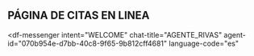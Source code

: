 ## PÁGINA DE CITAS EN LINEA

<script src="https://www.gstatic.com/dialogflow-console/fast/messenger/bootstrap.js?v=1"></script>
<df-messenger
  intent="WELCOME"
  chat-title="AGENTE_RIVAS"
  agent-id="070b954e-d7bb-40c8-9f65-9b812cff4681"
  language-code="es"
></df-messenger>
